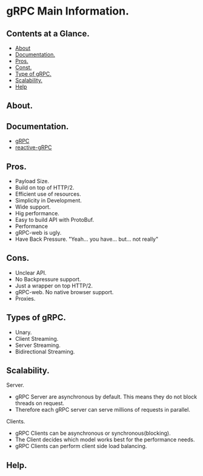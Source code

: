 # gRPC Main Information.





## Contents at a Glance.
* [About](#about)
* [Documentation.](#documentation)
* [Pros.](#pros)
* [Const.](#cons)
* [Type of gRPC.](#types-of-grpc)
* [Scalability.](#scalability)
* [Help](#help)





## About.





## Documentation.
* [gRPC](https://grpc.io/)
* [reactive-gRPC]()





## Pros.
* Payload Size.
* Build on top of HTTP/2.
* Efficient use of resources.
* Simplicity in Development.
* Wide support.
* Hig performance.
* Easy to build API with ProtoBuf.
* Performance 
* gRPC-web is ugly.
* Have Back Pressure. "Yeah... you have... but... not really"





## Cons.
* Unclear API.
* No Backpressure support.
* Just a wrapper on top HTTP/2.
* gRPC-web. No native browser support.
* Proxies.





## Types of gRPC.
* Unary.
* Client Streaming.
* Server Streaming.
* Bidirectional Streaming.





## Scalability.
Server.
* gRPC Server are asynchronous by default. This means they do not block threads on request.
* Therefore each gRPC server can serve millions of requests in parallel. 

Clients.
* gRPC Clients can be asynchronous or synchronous(blocking).
* The Client decides which model works best for the performance needs.
* gRPC Clients can perform client side load balancing.




## Help.
